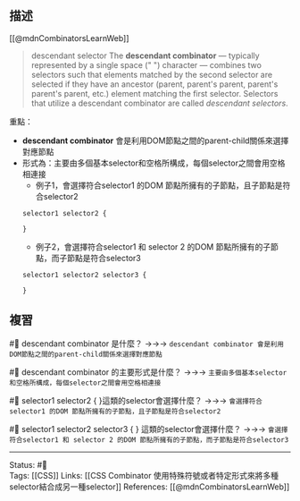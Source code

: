 ## 描述

[[@mdnCombinatorsLearnWeb]]
> descendant selector
> The **descendant combinator** — typically represented by a single space (" ") character — combines two selectors such that elements matched by the second selector are selected if they have an ancestor (parent, parent's parent, parent's parent's parent, etc.) element matching the first selector. Selectors that utilize a descendant combinator are called _descendant selectors_.


重點：
- **descendant combinator** 會是利用DOM節點之間的parent-child關係來選擇對應節點
- 形式為：主要由多個基本selector和空格所構成，每個selector之間會用空格相連接
	- 例子1，會選擇符合selector1 的DOM 節點所擁有的子節點，且子節點是符合selector2
	```
	selector1 selector2 {
	
	}
	```
	- 例子2，會選擇符合selector1 和 selector 2 的DOM 節點所擁有的子節點，而子節點是符合selector3
	```
	selector1 selector2 selector3 {
	
	}
	```
## 複習

#🧠 descendant combinator 是什麼？ ->->-> `descendant combinator 會是利用DOM節點之間的parent-child關係來選擇對應節點`

#🧠 descendant combinator 的主要形式是什麼？ ->->-> `主要由多個基本selector和空格所構成，每個selector之間會用空格相連接`

#🧠 selector1 selector2 { }這類的selector會選擇什麼？ ->->-> `會選擇符合selector1 的DOM 節點所擁有的子節點，且子節點是符合selector2`

#🧠 selector1 selector2 selector3 { } 這類的selector會選擇什麼？ ->->-> `會選擇符合selector1 和 selector 2 的DOM 節點所擁有的子節點，而子節點是符合selector3`

---
Status: #🌱  
Tags:
[[CSS]]
Links:
[[CSS Combinator 使用特殊符號或者特定形式來將多種selector結合成另一種selector]]
References:
[[@mdnCombinatorsLearnWeb]]